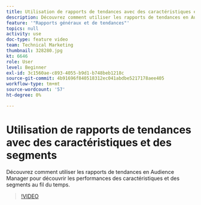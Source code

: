 ```yaml
---
title: Utilisation de rapports de tendances avec des caractéristiques et des segments
description: Découvrez comment utiliser les rapports de tendances en Audience Manager pour découvrir les performances des caractéristiques et des segments au fil du temps.
feature: '"Rapports généraux et de tendances"'
topics: null
activity: use
doc-type: feature video
team: Technical Marketing
thumbnail: 328280.jpg
kt: 6646
role: User
level: Beginner
exl-id: 3c1560ae-c893-4055-b9d1-b748beb1218c
source-git-commit: 4b91696f840518312ec041abdbe5217178aee405
workflow-type: tm+mt
source-wordcount: '57'
ht-degree: 0%

---
```


# Utilisation de rapports de tendances avec des caractéristiques et des segments

Découvrez comment utiliser les rapports de tendances en Audience Manager pour découvrir les performances des caractéristiques et des segments au fil du temps.

>[!VIDEO](https://video.tv.adobe.com/v/328280/?quality=12&learn=on)

